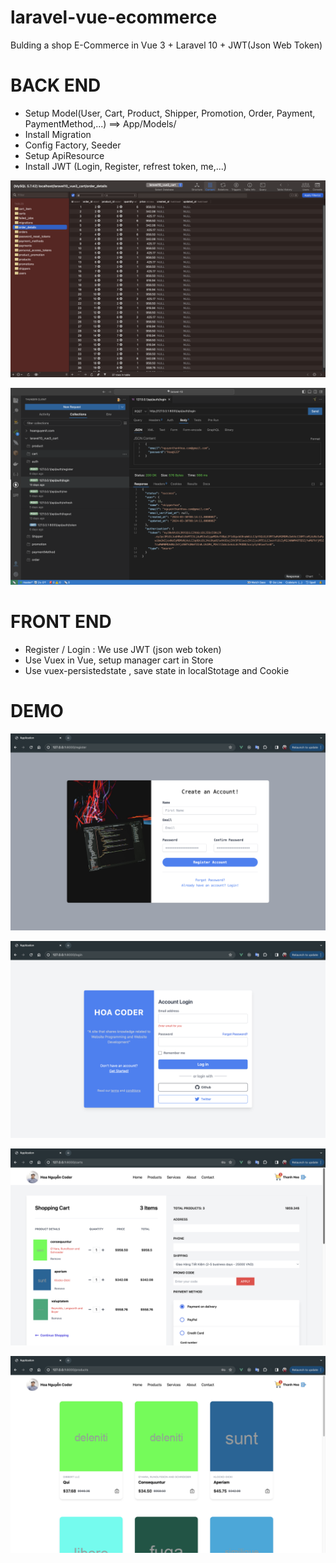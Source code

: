 # laravel-vue-ecommerce
Bulding a shop E-Commerce in Vue 3 + Laravel 10 + JWT(Json Web Token)

# BACK END
- Setup Model(User, Cart, Product, Shipper, Promotion, Order, Payment, PaymentMethod,...) ==> App/Models/ 
- Install Migration
- Config Factory, Seeder
- Setup ApiResource 
- Install JWT (Login, Register, refrest token, me,...)

![Database](https://raw.githubusercontent.com/skipperhoa/laravel-vue-ecommerce/master/hoacode_note/demo/Screenshot%202024-04-02%20at%2011.51.11.png)

![Fetch API](https://raw.githubusercontent.com/skipperhoa/laravel-vue-ecommerce/master/hoacode_note/demo/Screenshot%202024-04-02%20at%2011.54.03.png)


# FRONT END
-  Register / Login : We use JWT (json web token)
-  Use Vuex in Vue, setup manager cart in Store
-  Use vuex-persistedstate , save state in localStotage and Cookie

# DEMO
![Register](https://raw.githubusercontent.com/skipperhoa/laravel-vue-ecommerce/master/hoacode_note/demo/Screenshot%202024-04-01%20at%2014.30.59.png)

![Login](https://raw.githubusercontent.com/skipperhoa/laravel-vue-ecommerce/master/hoacode_note/demo/Screenshot%202024-04-01%20at%2014.31.20.png)

![Cart and Checkout](https://raw.githubusercontent.com/skipperhoa/laravel-vue-ecommerce/master/hoacode_note/demo/Screenshot%202024-04-01%20at%2014.32.32.png)

![Product](https://raw.githubusercontent.com/skipperhoa/laravel-vue-ecommerce/master/hoacode_note/demo/Screenshot%202024-04-01%20at%2014.32.43.png)
  

